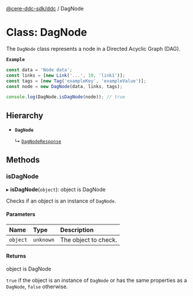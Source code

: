 [@cere-ddc-sdk/ddc](../README.md) / DagNode

# Class: DagNode

The `DagNode` class represents a node in a Directed Acyclic Graph (DAG).

**`Example`**

```typescript
const data = 'Node data';
const links = [new Link('...', 10, 'link1')];
const tags = [new Tag('exampleKey', 'exampleValue')];
const node = new DagNode(data, links, tags);

console.log(DagNode.isDagNode(node)); // true
```

## Hierarchy

- **`DagNode`**

  ↳ [`DagNodeResponse`](DagNodeResponse.md)

## Methods

### isDagNode

▸ **isDagNode**(`object`): object is DagNode

Checks if an object is an instance of `DagNode`.

#### Parameters

| Name | Type | Description |
| :------ | :------ | :------ |
| `object` | `unknown` | The object to check. |

#### Returns

object is DagNode

`true` if the object is an instance of `DagNode` or has the same properties as a `DagNode`, `false` otherwise.
